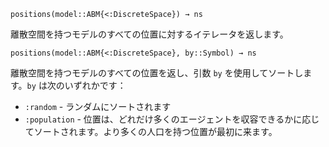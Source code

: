 ```
positions(model::ABM{<:DiscreteSpace}) → ns
```

離散空間を持つモデルのすべての位置に対するイテレータを返します。

```
positions(model::ABM{<:DiscreteSpace}, by::Symbol) → ns
```

離散空間を持つモデルのすべての位置を返し、引数 `by` を使用してソートします。`by` は次のいずれかです：

  * `:random` - ランダムにソートされます
  * `:population` - 位置は、どれだけ多くのエージェントを収容できるかに応じてソートされます。より多くの人口を持つ位置が最初に来ます。
